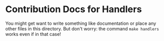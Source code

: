 # Contribution Docs for Handlers

You might get want to write something like documentation or place any other files in this directory.  But don't worry: the command `make handlers` works even if in that case!
